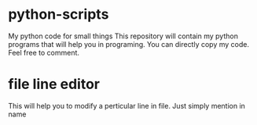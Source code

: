 # python-scripts
My python code for small things 
This repository will contain my python programs that will help you in programing.
You can directly copy my code. Feel free to comment.


# file line editor 
This will help you to modify a perticular line in file. Just simply mention in name
